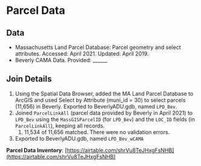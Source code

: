 # Parcel Data

## Data

* Massachusetts Land Parcel Database: Parcel geometry and select attributes. Accessed: April 2021. Updated: April 2019.
* Beverly CAMA Data. Provided: \_\_\_\_\_\_ 

## **Join Details**

1. Using the Spatial Data Browser, added the MA Land Parcel Database to ArcGIS and used Select by Attribute \(muni\_id = 30\) to select parcels \(11,656\) in Beverly. Exported to BeverlyADU.gdb, named `LPD_Bev`.
2. Joined `ParcelLinkAll` \(parcel data provided by Beverly in April 2021\) to `LPD_Bev` using the `MassGISParcelID` \(for `LPD_Bev`\) and the `LOC_ID` fields \(in `ParcelLinkAll`\), keeping all records.
   1. 11,534 of 11,656 matched. There were no validation errors.
3. Exported to BeverlyADU.gdb, named `LPD_Bev_wCAMA`

**Parcel Data Inventory**: [https://airtable.com/shrVu8TeJHxgFsNHB](https://airtable.com/shrVu8TeJHxgFsNHB)


